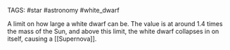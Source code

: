 TAGS: #star #astronomy #white_dwarf

A limit on how large a white dwarf can be. The value is at around 1.4 times the mass of the Sun, and above this limit, the white dwarf collapses in on itself, causing a [[Supernova]]. 

